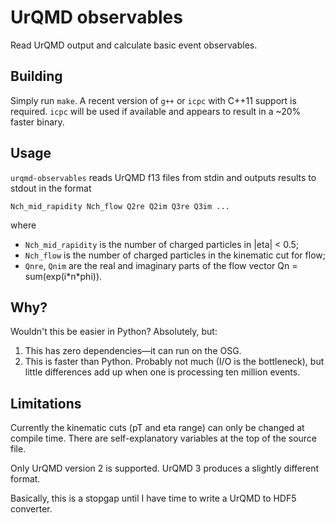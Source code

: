 # UrQMD observables

Read UrQMD output and calculate basic event observables.

## Building

Simply run `make`.  A recent version of `g++` or `icpc` with C++11 support is required.  `icpc` will be used
if available and appears to result in a ~20% faster binary.

## Usage

`urqmd-observables` reads UrQMD f13 files from stdin and outputs results to stdout in the format

    Nch_mid_rapidity Nch_flow Q2re Q2im Q3re Q3im ...

where

- `Nch_mid_rapidity` is the number of charged particles in |eta| < 0.5;
- `Nch_flow` is the number of charged particles in the kinematic cut for flow;
- `Qnre`, `Qnim` are the real and imaginary parts of the flow vector Qn = sum(exp(i\*n\*phi)).

## Why?

Wouldn't this be easier in Python?  Absolutely, but:

1. This has zero dependencies&mdash;it can run on the OSG.
2. This is faster than Python.  Probably not much (I/O is the bottleneck),
   but little differences add up when one is processing ten million events.

## Limitations

Currently the kinematic cuts (pT and eta range) can only be changed at compile time.  There are
self-explanatory variables at the top of the source file.

Only UrQMD version 2 is supported.  UrQMD 3 produces a slightly different format.

Basically, this is a stopgap until I have time to write a UrQMD to HDF5 converter.
